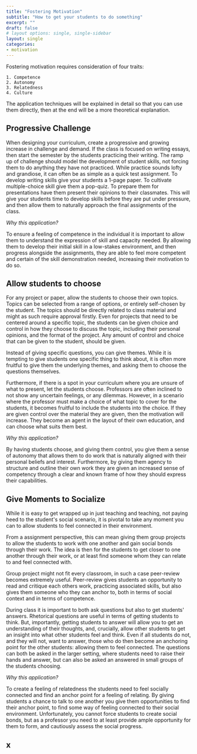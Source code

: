 ```yaml
---
title: "Fostering Motivation"
subtitle: "How to get your students to do something"
excerpt: ""
draft: false
# layout options: single, single-sidebar
layout: single
categories:
- motivation
---
```


Fostering motivation requires consideration of four traits: 

    1. Competence 
    2. Autonomy
    3. Relatedness
    4. Culture
    
The application techniques will be explained in detail so that you can use them directly, then at the end will be a more theoretical explanation.

## Progressive Challenge

When designing your curriculum, create a progressive and growing increase in challenge and demand. If the class is focused on writing essays, then start the semester by the students practicing their writing. The ramp up of challenge should model the development of student skills, not forcing them to do anything they have not practiced. While practice sounds lofty and grandiose, it can often be as simple as a quick test assignment. To develop writing skills give your students a 1-page paper. To cultivate multiple-choice skill give them a pop-quiz. To prepare them for presentations have them present their opinions to their classmates. This will give your students time to develop skills before they are put under pressure, and then allow them to naturally approach the final assignments of the class.

*Why this application?*

To ensure a feeling of competence in the individual it is important to allow them to understand the expression of skill and capacity needed. By allowing them to develop their initial skill in a low-stakes environment, and then progress alongside the assignments, they are able to feel more competent and certain of the skill demonstration needed, increasing their motivation to do so.


## Allow students to choose 

For any project or paper, allow the students to choose their own topics. Topics can be selected from a range of options, or entirely self-chosen by the student. The topics should be directly related to class material and might as such require approval firstly. Even for projects that need to be centered around a specific topic, the students can be given choice and control in how they choose to discuss the topic, including their personal opinions, and the format of the project. Any amount of control and choice that can be given to the student, should be given. 

Instead of giving specific questions, you can give themes. While it is tempting to give students one specific thing to think about, it is often more fruitful to give them the underlying themes, and asking them to choose the questions themselves. 

Furthermore, if there is a spot in your curriculum where you are unsure of what to present, let the students choose. Professors are often inclined to not show any uncertain feelings, or any dilemmas. However, in a scenario where the professor must make a choice of what topic to cover for the students, it becomes fruitful to include the students into the choice. If they are given control over the material they are given, then the motivation will increase. They become an agent in the layout of their own education, and can choose what suits them best. 

*Why this application?*

By having students choose, and giving them control, you give them a sense of autonomy that allows them to do work that is naturally aligned with their personal beliefs and interest. Furthermore, by giving them agency to structure and outline their own work they are given an increased sense of competency through a clear and known frame of how they should express their capabilities. 

## Give Moments to Socialize

While it is easy to get wrapped up in just teaching and teaching, not paying heed to the student's social scenario, it is pivotal to take any moment you can to allow students to feel connected in their environment. 

From a assignment perspective, this can mean giving them group projects to allow the students to work with one another and gain social bonds through their work. The idea is then for the students to get closer to one another through their work, or at least find someone whom they can relate to and feel connected with. 

Group project might not fit every classroom, in such a case peer-review becomes extremely useful. Peer-review gives students an opportunity to read and critique each others work, practicing associated skills, but also gives them someone who they can anchor to, both in terms of social context and in terms of competence. 

During class it is important to both ask questions but also to get students' answers. Rhetorical questions are useful in terms of getting students to think. But, importantly, getting students to answer will allow you to get an understanding of their thoughts, and, crucially, allow other students to get an insight into what other students feel and think. Even if all students do not, and they will not, want to answer, those who do then become an anchoring point for the other students: allowing them to feel connected. The questions can both be asked in the larger setting, where students need to raise their hands and answer, but can also be asked an answered in small groups of the students choosing.

*Why this application?*

To create a feeling of relatedness the students need to feel socially connected and find an anchor point for a feeling of relating. By giving students a chance to talk to one another you give them opportunities to find their anchor point, to find some way of feeling connected to their social environment. Unfortunately, you cannot force students to create social bonds, but as a professor you need to at least provide ample opportunity for them to form, and cautiously assess the social progress.

## x




